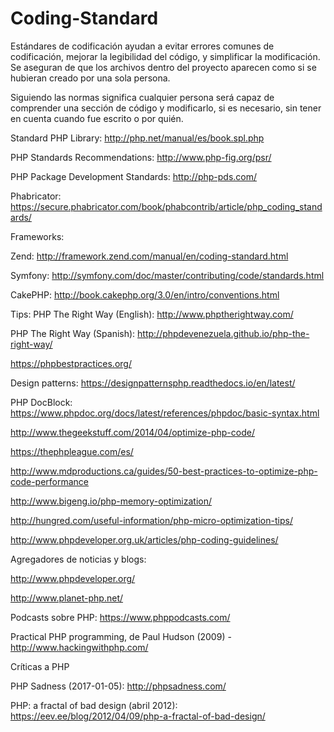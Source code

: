 # Coding-Standard

Estándares de codificación ayudan a evitar errores comunes de codificación, mejorar la legibilidad del código, y simplificar la modificación. Se aseguran de que los archivos dentro del proyecto aparecen como si se hubieran creado por una sola persona.

Siguiendo las normas significa cualquier persona será capaz de comprender una sección de código y modificarlo, si es necesario, sin tener en cuenta cuando fue escrito o por quién.


Standard PHP Library: http://php.net/manual/es/book.spl.php

PHP Standards Recommendations: http://www.php-fig.org/psr/

PHP Package Development Standards: http://php-pds.com/

Phabricator: https://secure.phabricator.com/book/phabcontrib/article/php_coding_standards/


Frameworks:

Zend: http://framework.zend.com/manual/en/coding-standard.html

Symfony: http://symfony.com/doc/master/contributing/code/standards.html

CakePHP: http://book.cakephp.org/3.0/en/intro/conventions.html


Tips:
PHP The Right Way (English): http://www.phptherightway.com/

PHP The Right Way (Spanish): http://phpdevenezuela.github.io/php-the-right-way/

https://phpbestpractices.org/

Design patterns: https://designpatternsphp.readthedocs.io/en/latest/

PHP DocBlock: https://www.phpdoc.org/docs/latest/references/phpdoc/basic-syntax.html

http://www.thegeekstuff.com/2014/04/optimize-php-code/

https://thephpleague.com/es/

http://www.mdproductions.ca/guides/50-best-practices-to-optimize-php-code-performance

http://www.bigeng.io/php-memory-optimization/

http://hungred.com/useful-information/php-micro-optimization-tips/

http://www.phpdeveloper.org.uk/articles/php-coding-guidelines/


Agregadores de noticias y blogs:

http://www.phpdeveloper.org/

http://www.planet-php.net/

Podcasts sobre PHP: https://www.phppodcasts.com/

Practical PHP programming, de Paul Hudson (2009) - http://www.hackingwithphp.com/


Críticas a PHP

PHP Sadness (2017-01-05): http://phpsadness.com/

PHP: a fractal of bad design (abril 2012): https://eev.ee/blog/2012/04/09/php-a-fractal-of-bad-design/
